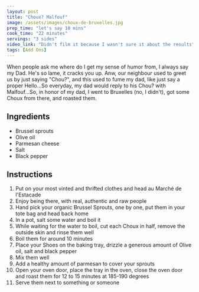 ```yaml
---
layout: post
title: "Choux? Malfouf"
image: /assets/images/choux-de-bruxelles.jpg
prep_time: "let's say 10 mins"
cook_time: "22 minutes"
servings: "3 sides"
video_link: "Didn't film it because I wasn't sure it about the results"
tags: [Add Ons] 
---
```


When people ask me where do I get my sense of humor from, I always say my Dad. He's so lame, it cracks you up. Anw, our neighbour used to greet us by just saying "Chou?", and this used to fume my dad, like just say a proper Hello...So everyday, my dad would reply to his Chou? with Malfouf...So, in honor of my dad, I went to Bruxelles (no, I didn't), got some Choux from there, and roasted them. 


## Ingredients

* Brussel sprouts
* Olive oil
* Parmesan cheese
* Salt
* Black pepper



## Instructions

1. Put on your most vinted and thrifted clothes and head au Marché de l'Estacade
2. Enjoy being there, with real, authentic and raw people 
3. Hand pick your organic Brussel Sprouts, one by one, put them in your tote bag and head back home
4. In a pot, salt some water and boil it
5. While waiting for the water to boil, cut each Choux in half, remove the outside skin and rinse them well 
6. Boil them for around 10 minutes
7. Place your Shoes on the baking tray, drizzle a generous amount of Olive oil, salt and black pepper 
8. Mix them well
9. Add a healthy amount of parmesan to cover your sprouts 
10. Open your oven door, place the tray in the oven, close the oven door and roast them for 12 to 15 minutes at 185-190 degrees
11. Serve them next to something or someone
